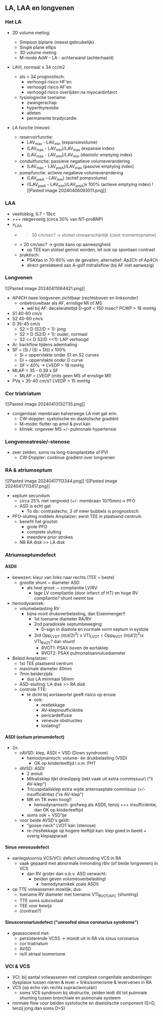 ## LA, LAA en longvenen
### Het LA
- 2D volume meting:
	- Simpson biplane (meest gebruikelijk)
	- Single plane ellips
	- 3D volume meting
	- M-mode AoW - LA - achterwand (achterhaald)

- LAVI, normaal $\leq$ 34 cc/m2
	- als > 34 prognostisch:
		- verhoogd risico HF'en
		- verhoogd risico AF'en
		- verhoogd risico overlijden na myocardinfarct
	- fysiologische toename:
		- zwangerschap
		- hyperthyreoidie
		- atleten
		- permanente bradycardie
	
- LA functie (nieuw):
	- reservoirfunctie:
		- LAV<sub>max</sub> - LAV<sub>min</sub> (expansievolume)
		- (LAV<sub>max</sub> - LAV<sub>min</sub>)/LAV<sub>max</sub> (expansie index)
		- (LAV<sub>max</sub> - LAV<sub>min</sub>)/LAV<sub>min</sub> (diastolic emptying index)
	- conduitfunctie: passieve negatieve volumeverandering
		- (LAV<sub>max</sub> - LAV<sub>preA</sub>)/LAV<sub>max</sub> (passive emptying index)
	- pompfunctie: actieve negatieve volumeverandering
		- (LAV<sub>preA</sub> - LAV<sub>min</sub>) (actief pompvolume)
		- ((LAV<sub>preA</sub> - LAV<sub>min</sub>)/LAV<sub>preA</sub>)x 100% (actieve emptying index)
![[Pasted image 20240406093511.png]]
### LAA
- veellobbig, 0.7 - 19cc
- +++ rekgevoelig (circa 30% van NT-proBNP)
- v<sub>LAA</sub> 
	- > 30 cm/sec? -> stolsel onwaarschijnlijk (cave momentopname)
	- < 20 cm/sec? -> grote kans op aanwezigheid 
		- op TEE kan stolsel gemist worden, let ook op spontaan contrast
	- praktisch: 
		- PSAXao in 70-80% van de gevallen, alternatief: Ap2Ch of Ap4Ch
		- direct gerelateerd aan A-golf mitralisflow (bij AF niet aanwezig)
### Longvenen
![[Pasted image 20240411064421.png]]
- AP4CH twee longvenen zichtbaar (rechtsboven en linksonder)
	- onbetrouwbaar als AF, ernstige MI of MS
		- wél bij AF: deceleratietijd D-golf < 150 msec? PCWP > 18 mmHg
- S1 40-60 cm/s
- S2 40-60 cm/s
- D 35-45 cm/s
	- S2 < D (S2/D < 1): jong
	- S2 > D (S2/D > 1): ouder, normaal
	- S2 << D S2/D <<1): LAP verhoogd
- Ar: backflow tijdens ademhaling
- SF = (Si / (Si + Di)) x 100%
	- Si = oppervlakte onder S1 en S2 curves
	- Di = oppervlakte onder D curve
	- SF < 40% -> LVEDP > 18 mmHg
- MLAP = 35 - 0.39 x SF
	- MLAP ~ LVEDP (mits geen MS of ernstige MI)
- PVa > 35-40 cm/s? LVEDP > 15 mmHg
### Cor triatriatum
![[Pasted image 20240413132735.png]]
- congenitaal: membraan halverwege LA met gat erin. 
	- CW-doppler: systolische en diastolische gradiënt
	- M-mode: flutter op amvl & pvvl kán
	- kliniek: ongeveer MS +/- pulmonale hypertensie
### Longveneatresie/-stenose
- zeer zelden, soms na long-transplantatie of PVI
	- CW-Doppler: continue gradiënt over longvenen
### RA & atriumseptum
![[Pasted image 20240417113344.png]]
![[Pasted image 20240417113417.png]]
- septum secundum
	- circa 25% niet vergroeid (+/- membraan 10/15mm)-> PFO
	- ASD is echt gat
		- To do: contrastecho, 3 of meer bubbels is prognostisch
- PFO-sluiting middels Amplatzer; eerst TEE in plaatsend centrum
	- benefit het grootst:
		- grote PFO
		- complete sluiting
		- meerdere prior strokes
	- NB RA disk >> LA disk
### Atriumseptumdefect
#### ASDII
- bewezen: kleur van links naar rechts (TEE = beste)
	- grootte shunt ~ diameter ASD
		- als heel groot: ~ compliantie LV/RV:
			- lage LV compliantie (door infarct of HT) en hoge RV compliantie? shunt neemt toe
- hemodynamiek:
	- volumebelasting RV
		- bijna nooit drukoverbelasting, dan Eisenmenger!!
			- 1st toename diameter RA/RV
			- 2nd paradoxale septumbeweging:
				- D-sign in diastole en normale vorm septum in systole
			- 3rd Opp<sub>LVOT</sub> ($\pi(d/2)^2$) x VTI<sub>LVOT</sub> < Opp<sub>RVOT</sub> ($\pi(d/2)^2$)x VTI<sub>RVOT</sub>? dan shunt!
				- RVOT1: PSAX boven de aortaklep
				- RVOT2: PSAX pulmonalisannulusdiameter
- Beleid Amplatzer:
	- 1st TEE plaatsend centrum
	- maximale diameter 40mm
	- 7mm beiderzijds
		- dus LA minimaal 56mm
	- ASD-sluiting: LA disk >> RA disk
	- controle TTE: 
		- té dicht bij aortawortel geeft risico op erosie
			- ook:
				- restlekkage
				- AV-klepinsufficiëntie 
				- pericardeffusie
				- veneuze obstructies
				- loslating?
#### ASDI (ostium primumdefect)
- 2x:
	- cAVSD: klep, ASDI + VSD (Down syndroom)
		- hemodynamisch: volume- én drukbelasting (VSD)
			- OK op kinderleeftijd i.v.m. PHT
	- iAVSD: ASDI
		- 2 annuli
		- Mitralisklep lijkt drieslippig (lekt vaak uit extra commissuur) ("li AV-klep")
		- Tricuspidalisklep extra wijde anteroseptale commisuur (+/- insufficiëntie) ("re AV-klep")
		- MK en TK even hoog!!
			- hemodynamisch: grofweg als ASDII, tenzij +++ insufficiëntie, dan OK op kinderleeftijd
		- soms ook + VSD'tje
	- voor beide AVSD's geldt:
		- "goose-neck" LVOT kán (stenose)
		- re-/restlekkage op hogere leeftijd kan: klep goed in beeld + overig klepapparaat
#### Sinus venosusdefect
- aanlegstoornis VCS/VCI: defect uitmonding VCS in RA
	- vaak gepaard met abnormale inmonding rblv (of beide longvenen) in VCS
		- dan RV groter dan o.b.v. ASD verwacht:
			- beiden geven volumeoverbelasting!
				- hemodynamikek zoals ASDII
- op TTE volwassenen moeilijk, dus:
	- toename RV diameter met toename VTI<sub>RVOT/APC</sub> (shunting)
	- TTE soms subcostaal
	- TEE voor bewijs
	- (contrast?)
#### Sinuscoronariusdefect ("unroofed sinus coronarius syndrome")
- geassocieerd met: 
	- persisterende VCSS -> mondt uit in RA via sinus coronarius
	- cor triatriatum
	- AVSD
	- re/li atriaal isomerisme
### VCI & VCS
- VCI: bij aantal volwassenen met complexe congenitale aandoeningen dysplasie tussen nieren & lever + linksisomerisme & levervenen in RA
- VCS (op echo van rechts supraclaviculair)
	- soms VCS syndroom bij obstructie, zelden leidt dit tot pulmnale shunting tussen bronchiale en pulmonale systeem
- normale flow voor beiden systolische en diastolische component (S>D, tenzij jong dan soms D>S)
